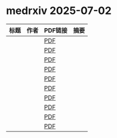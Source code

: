 # medrxiv 2025-07-02

| 标题 | 作者 | PDF链接 |  摘要 |
|------|------|--------|------|
|  |  | [PDF](https://doi.org/10.1101/2024.09.29.24314524) |  |
|  |  | [PDF](https://doi.org/10.1101/2025.05.28.25328512) |  |
|  |  | [PDF](https://doi.org/10.1101/2025.06.26.25330281) |  |
|  |  | [PDF](https://doi.org/10.1101/2025.06.27.25330436) |  |
|  |  | [PDF](https://doi.org/10.1101/2024.09.20.24313287) |  |
|  |  | [PDF](https://doi.org/10.1101/2024.07.17.24310561) |  |
|  |  | [PDF](https://doi.org/10.1101/2025.06.26.25329859) |  |
|  |  | [PDF](https://doi.org/10.1101/2025.06.28.25330486) |  |
|  |  | [PDF](https://doi.org/10.1101/2025.06.28.25330473) |  |
|  |  | [PDF](https://doi.org/10.1101/2025.06.01.25328419) |  |
